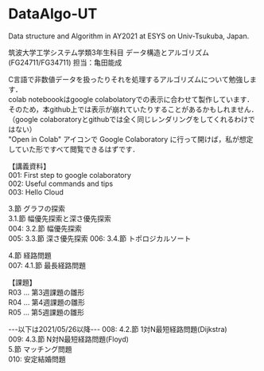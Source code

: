 # DataAlgo-UT 
Data structure and Algorithm in AY2021 at ESYS on Univ-Tsukuba, Japan.

筑波大学工学システム学類3年生科目
データ構造とアルゴリズム(FG24711/FG34711) 担当：亀田能成

C言語で非数値データを扱ったりそれを処理するアルゴリズムについて勉強します．  
colab noteboookはgoogle colabolatoryでの表示に合わせて製作しています．
そのため，本github上では表示が崩れていたりすることがあるかもしれません．
（google colaboratoryとgithubでは全く同じレンダリングをしてくれるわけではない）  
"Open in Colab" アイコンで Google Colaboratory に行って開けば，私が想定していた形ですべて閲覧できるはずです．  

【講義資料】  
001: First step to google colaboratory  
002: Useful commands and tips  
003: Hello Cloud  
  
3.節 グラフの探索  
3.1.節 幅優先探索と深さ優先探索  
004: 3.2.節 幅優先探索  
005: 3.3.節 深さ優先探索
006: 3.4.節 トポロジカルソート  

4.節 経路問題  
007: 4.1.節 最長経路問題  

【課題】  
R03 ... 第3週課題の雛形  
R04 ... 第4週課題の雛形  
R05 ... 第5週課題の雛形  


---以下は2021/05/26以降---
008: 4.2.節 1対N最短経路問題(Dijkstra)  
009: 4.3.節 N対N最短経路問題(Floyd)  
5.節 マッチング問題  
010: 安定結婚問題  

  


